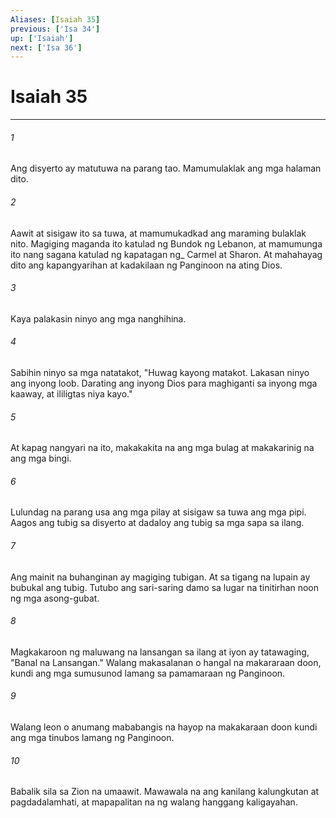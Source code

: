 ```yaml
---
Aliases: [Isaiah 35]
previous: ['Isa 34']
up: ['Isaiah']
next: ['Isa 36']
---
```

# Isaiah 35

***






















###### 1 










Ang disyerto ay matutuwa na parang tao. Mamumulaklak ang mga halaman dito. 





















###### 2 










Aawit at sisigaw ito sa tuwa, at mamumukadkad ang maraming bulaklak nito. Magiging maganda ito katulad ng Bundok ng Lebanon, at mamumunga ito nang sagana katulad ng kapatagan ng_ Carmel at Sharon. At mahahayag dito ang kapangyarihan at kadakilaan ng Panginoon na ating Dios. 





















###### 3 










Kaya palakasin ninyo ang mga nanghihina. 





















###### 4 










Sabihin ninyo sa mga natatakot, "Huwag kayong matakot. Lakasan ninyo ang inyong loob. Darating ang inyong Dios para maghiganti sa inyong mga kaaway, at ililigtas niya kayo." 





















###### 5 










At kapag nangyari na ito, makakakita na ang mga bulag at makakarinig na ang mga bingi. 





















###### 6 










Lulundag na parang usa ang mga pilay at sisigaw sa tuwa ang mga pipi. Aagos ang tubig sa disyerto at dadaloy ang tubig sa mga sapa sa ilang. 





















###### 7 










Ang mainit na buhanginan ay magiging tubigan. At sa tigang na lupain ay bubukal ang tubig. Tutubo ang sari-saring damo sa lugar na tinitirhan noon ng mga asong-gubat. 





















###### 8 










Magkakaroon ng maluwang na lansangan sa ilang at iyon ay tatawaging, "Banal na Lansangan." Walang makasalanan o hangal na makararaan doon, kundi ang mga sumusunod lamang sa pamamaraan ng Panginoon. 





















###### 9 










Walang leon o anumang mababangis na hayop na makakaraan doon kundi ang mga tinubos lamang ng Panginoon. 





















###### 10 










Babalik sila sa Zion na umaawit. Mawawala na ang kanilang kalungkutan at pagdadalamhati, at mapapalitan na ng walang hanggang kaligayahan.
